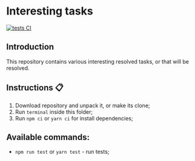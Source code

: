 # Interesting tasks

[![tests CI](https://github.com/corocoto/interesting-tasks/workflows/tests/badge.svg)](https://github.com/corocoto/interesting-tasks/actions/workflows/tests.yml)

## Introduction

This repository contains various interesting resolved tasks, or that will be resolved.

## Instructions :clipboard:

1. Download repository and unpack it, or make its clone;
2. Run `terminal` inside this folder;
3. Run `npm ci` or `yarn ci` for install dependencies;

## Available commands:

- `npm run test` or `yarn test` - run tests;
